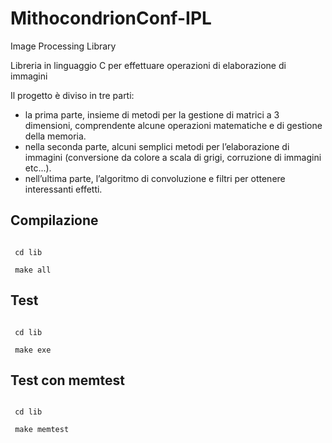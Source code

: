 # MithocondrionConf-IPL
Image Processing Library

Libreria in linguaggio C per effettuare operazioni di elaborazione di immagini

Il progetto è diviso in tre parti:
- la prima parte, insieme di metodi per la gestione di matrici a 3 dimensioni, comprendente alcune operazioni matematiche e di gestione
della memoria.
- nella seconda parte, alcuni semplici metodi per l’elaborazione di immagini (conversione da colore a scala di grigi, corruzione di immagini etc...).
- nell’ultima parte, l’algoritmo di convoluzione e filtri per ottenere interessanti effetti.

## Compilazione
 
 <code> 
 cd lib
 </code>
  <code> 
 make all 
</code>
 
 ## Test 
  
 <code>
 cd lib
 </code>
  <code> 
 make exe
</code>
  
 ## Test con memtest
 
<code>
 cd lib
 </code>
  <code> 
 make memtest </code>
